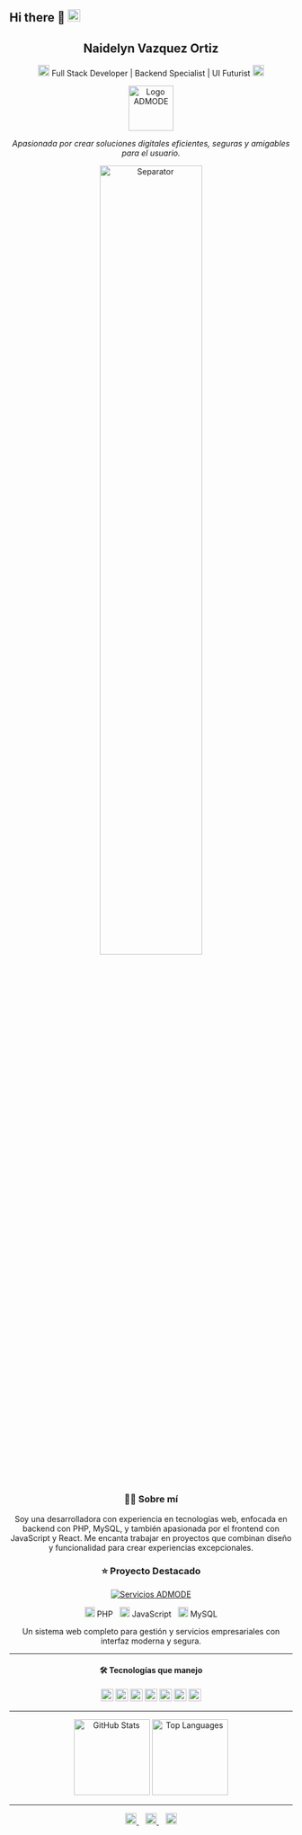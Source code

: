 ## Hi there 👋 <img src="https://media.giphy.com/media/hvRJCLFzcasrR4ia7z/giphy.gif" width="22">

<!-- Encabezado compacto -->
<div align="center">
  <h2>Naidelyn Vazquez Ortiz</h2>
  <p> 
    <img src="https://media.giphy.com/media/IdyAQJVN2kVPNUrojM/giphy.gif" width="20"> 
    Full Stack Developer | Backend Specialist | UI Futurist
    <img src="https://media.giphy.com/media/IdyAQJVN2kVPNUrojM/giphy.gif" width="20">
  </p>
  <a href="https://servicios.admodelutd.online/">
    <img src="https://media.giphy.com/media/j2pOGeGYKe2xCCKwfi/giphy.gif" width="80" alt="Logo ADMODE">
  </a>
  <p><i>Apasionada por crear soluciones digitales eficientes, seguras y amigables para el usuario.</i></p>
</div>

<!-- Mini separador -->
<p align="center">
  <img src="https://media.giphy.com/media/L1R1tvI9svkIWwpVYr/giphy.gif" width="60%" alt="Separator">
</p>

<!-- Sobre mí -->
<div align="center">
  <h3>👩‍💻 Sobre mí</h3>
  <p>Soy una desarrolladora con experiencia en tecnologías web, enfocada en backend con PHP, MySQL, y también apasionada por el frontend con JavaScript y React. Me encanta trabajar en proyectos que combinan diseño y funcionalidad para crear experiencias excepcionales.</p>
</div>

<!-- Proyecto destacado -->
<div align="center">
  <h3>⭐ Proyecto Destacado</h3>
  <a href="https://servicios.admodelutd.online/">
    <img src="https://img.shields.io/badge/🌐_Servicios_ADMODE-FF6B6B?style=flat&logo=google-chrome" alt="Servicios ADMODE">
  </a>
  <p>
    <img src="https://media.giphy.com/media/fsEaZldNC8A1PJ3mwp/giphy.gif" width="18" alt="PHP"> PHP &nbsp;
    <img src="https://media.giphy.com/media/ln7z2eWriiQAllfVcn/giphy.gif" width="18" alt="JS"> JavaScript &nbsp;
    <img src="https://media.giphy.com/media/KDOT01F3qH87u8WzJu/giphy.gif" width="18" alt="MySQL"> MySQL
  </p>
  <p>Un sistema web completo para gestión y servicios empresariales con interfaz moderna y segura.</p>
</div>

---

<!-- Tech Stack -->
<h4 align="center">🛠 Tecnologías que manejo</h4>
<p align="center">
  <img src="https://media.giphy.com/media/XAxylRMCdpbEWUAvr8/giphy.gif" width="22" title="HTML" alt="HTML">
  <img src="https://media.giphy.com/media/fsEaZldNC8A1PJ3mwp/giphy.gif" width="22" title="CSS" alt="CSS">
  <img src="https://media.giphy.com/media/ln7z2eWriiQAllfVcn/giphy.gif" width="22" title="JavaScript" alt="JS">
  <img src="https://media.giphy.com/media/jIgXf4hgbHCeKiXpvt/giphy.gif" width="22" title="PHP" alt="PHP">
  <img src="https://media.giphy.com/media/eNAsjO55tPbgaor7ma/giphy.gif" width="22" title="React" alt="React">
  <img src="https://cdn.jsdelivr.net/gh/devicons/devicon/icons/mysql/mysql-original.svg" width="22" title="MySQL" alt="MySQL">
  <img src="https://cdn.jsdelivr.net/gh/devicons/devicon/icons/git/git-original.svg" width="22" title="Git" alt="Git">
</p>

---

<!-- Stats compactas -->
<div align="center">
  <img height="135" src="https://github-readme-stats.vercel.app/api?username=NinaOrtiz1&show_icons=true&theme=radical&hide_border=true&count_private=true" alt="GitHub Stats">
  <img height="135" src="https://github-readme-stats.vercel.app/api/top-langs/?username=NinaOrtiz1&layout=compact&theme=radical&hide_border=true" alt="Top Languages">
</div>

---

<!-- Contacto -->
<p align="center">
  <a href="mailto:ortiznina493@gmail.com" title="Envíame un email">
    <img src="https://media.giphy.com/media/KSyBlMKf0q3JhJuJqT/giphy.gif" width="20" alt="Email">
  </a> &nbsp;&nbsp;
  <a href="https://www.linkedin.com/in/vazquez-ortiz-naidelyn-22268829a/" target="_blank" title="LinkedIn">
    <img src="https://media.giphy.com/media/HQTYdpx1yhxWpugAi2/giphy.gif" width="20" alt="LinkedIn">
  </a> &nbsp;&nbsp;
  <a href="https://servicios.admodelutd.online/" target="_blank" title="Mi sitio web">
    <img src="https://media.giphy.com/media/j2pOGeGYKe2xCCKwfi/giphy.gif" width="20" alt="Website">
  </a>
</p>
